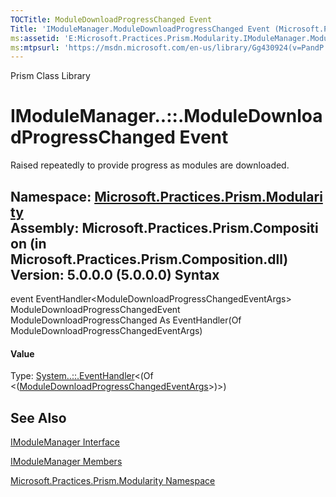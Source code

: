 ```yaml
---
TOCTitle: ModuleDownloadProgressChanged Event
Title: 'IModuleManager.ModuleDownloadProgressChanged Event (Microsoft.Practices.Prism.Modularity)'
ms:assetid: 'E:Microsoft.Practices.Prism.Modularity.IModuleManager.ModuleDownloadProgressChanged'
ms:mtpsurl: 'https://msdn.microsoft.com/en-us/library/Gg430924(v=PandP.50)'
---
```


Prism Class Library

IModuleManager..::.ModuleDownloadProgressChanged Event
======================================================

Raised repeatedly to provide progress as modules are downloaded.

**Namespace:** [Microsoft.Practices.Prism.Modularity](https://msdn.microsoft.com/n:microsoft.practices.prism.modularity)
**Assembly:** Microsoft.Practices.Prism.Composition (in Microsoft.Practices.Prism.Composition.dll) Version: 5.0.0.0 (5.0.0.0)
Syntax
------

<span id="syntaxToggle"></span>event EventHandler&lt;ModuleDownloadProgressChangedEventArgs&gt; ModuleDownloadProgressChangedEvent ModuleDownloadProgressChanged As EventHandler(Of ModuleDownloadProgressChangedEventArgs)
#### Value

Type: [System..::.EventHandler](http://msdn2.microsoft.com/en-us/library/db0etb8x)&lt;(Of &lt;([ModuleDownloadProgressChangedEventArgs](https://msdn.microsoft.com/t:microsoft.practices.prism.modularity.moduledownloadprogresschangedeventargs)&gt;)&gt;)

See Also
--------

<span id="seeAlsoToggle"></span>
[IModuleManager Interface](https://msdn.microsoft.com/t:microsoft.practices.prism.modularity.imodulemanager)

[IModuleManager Members](https://msdn.microsoft.com/allmembers.t:microsoft.practices.prism.modularity.imodulemanager)

[Microsoft.Practices.Prism.Modularity Namespace](https://msdn.microsoft.com/n:microsoft.practices.prism.modularity)
